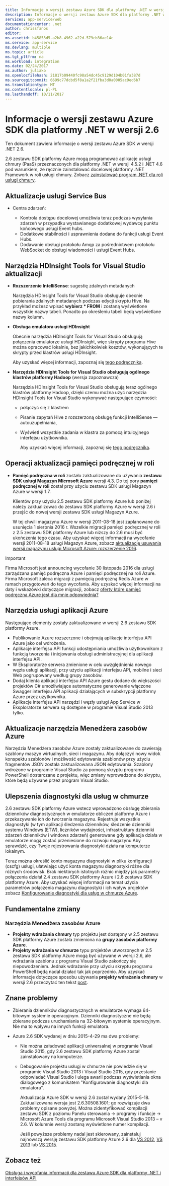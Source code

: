 ```yaml
---
title: Informacje o wersji zestawu Azure SDK dla platformy .NET w wersji 2.6
description: Informacje o wersji zestawu Azure SDK dla platformy .NET w wersji 2.6
services: app-service/web
documentationcenter: .net
author: chrissfanos
editor: 
ms.assetid: b45853d5-a2b8-4962-a22d-579cb36ae14c
ms.service: app-service
ms.devlang: multiple
ms.topic: article
ms.tgt_pltfrm: na
ms.workload: integration
ms.date: 02/24/2017
ms.author: juliako
ms.openlocfilehash: 21817b09440fc98a54dc45c9129d104b01fa387d
ms.sourcegitcommit: 6699c77dcbd5f8a1a2f21fba3d0a0005ac9ed6b7
ms.translationtype: MT
ms.contentlocale: pl-PL
ms.lasthandoff: 10/11/2017
---
```

# <a name="azure-sdk-for-net-26-release-notes"></a>Informacje o wersji zestawu Azure SDK dla platformy .NET w wersji 2.6
Ten dokument zawiera informacje o wersji zestawu Azure SDK w wersji .NET 2.6. 

2.6 zestawu SDK platformy Azure mogą programować aplikacje usługi chmury (PaaS) przeznaczonych dla platformy .NET w wersji 4.5.2 i .NET 4.6 pod warunkiem, że ręcznie zainstalować docelowej platformy .NET Framework w roli usługi chmury. Zobacz [zainstalować program .NET dla roli usługi chmury](http://go.microsoft.com/fwlink/?LinkID=309796).

## <a name="service-bus-updates"></a>Aktualizacje usługi Service Bus
* Centra zdarzeń: 
  
  * Kontrola dostępu docelowej umożliwia teraz podczas wysyłania zdarzeń w przypadku wystawianego dodatkowej wydawcę punktu końcowego usługi Event hubs.
  * Dodatkowe stabilności i usprawnienia dodane do funkcji usługi Event Hubs.
  * Dodawanie obsługi protokołu Amqp za pośrednictwem protokołu WebSocket do obsługi wiadomości i usługi Event Hubs.

## <a name="hdinsight-tools-for-visual-studio-updates"></a>Narzędzia HDInsight Tools for Visual Studio aktualizacji
* **Rozszerzenie IntelliSense**: sugestię zdalnych metadanych
  
    Narzędzia HDInsight Tools for Visual Studio obsługuje obecnie pobierania zdalnych metadanych podczas edycji skryptu Hive. Na przykład możesz wpisać **wybierz * FROM** i zostaną wyświetlone wszystkie nazwy tabeli. Ponadto po określeniu tabeli będą wyświetlane nazwy kolumn.
* **Obsługa emulatora usługi HDInsight**
  
    Obecnie narzędzia HDInsight Tools for Visual Studio obsługują połączenia emulatorze usługi HDInsight, więc skrypty programu Hive można opracować lokalnie, bez jakichkolwiek kosztów, wykonujących te skrypty przed klastrów usługi HDInsight. 
  
    Aby uzyskać więcej informacji, zapoznaj się [tego podręcznika](http://go.microsoft.com/fwlink/?LinkID=529540&clcid=0x409).
* **Narzędzia HDInsight Tools for Visual Studio obsługują ogólnego klastrów platformy Hadoop** (wersja zapoznawcza)
  
    Narzędzia HDInsight Tools for Visual Studio obsługują teraz ogólnego klastrów platformy Hadoop, dzięki czemu można użyć narzędzia HDInsight Tools for Visual Studio wykonywać następujące czynności:
  
  * połączyć się z klastrem 
  * Pisanie zapytań Hive z rozszerzoną obsługę funkcji IntelliSense — autouzupełniania, 
  * Wyświetl wszystkie zadania w klastra za pomocą intuicyjnego interfejsu użytkownika. 
    
    Aby uzyskać więcej informacji, zapoznaj się [tego podręcznika](http://go.microsoft.com/fwlink/?LinkID=529540&clcid=0x409).

## <a name="in-role-cache-updates"></a>Operacji aktualizacji pamięci podręcznej w roli
* **Pamięć podręczna w roli** zostało zaktualizowane do używania **zestawu SDK usługi Magazyn Microsoft Azure** wersji 4.3. Do tej pory **pamięci podręcznej w roli** został przy użyciu zestawu SDK usługi Magazyn Azure w wersji 1.7.
  
    Klientów przy użyciu 2.5 zestawu SDK platformy Azure lub poniżej należy zaktualizować do zestawu SDK platformy Azure w wersji 2.6 i przejść do nowej wersji zestawu SDK usługi Magazyn Azure. 
  
    W tej chwili magazynu Azure w wersji 2011-08-18 jest zaplanowane do usunięcia 1 sierpnia 2016 r. Wszelkie migracji pamięci podręcznej w roli z 2.5 zestawu SDK platformy Azure lub niższy do 2.6 musi być ukończenia tego czasu. Aby uzyskać więcej informacji na wycofanie wersji 2011-08-18 usługi Magazyn Azure, zobacz [aktualizację usuwania wersji magazynu usługi Microsoft Azure: rozszerzenie 2016](http://blogs.msdn.com/b/windowsazurestorage/archive/2015/10/19/microsoft-azure-storage-service-version-removal-update-extension-to-2016.aspx).

> [!IMPORTANT]
> Firma Microsoft jest announcing wycofanie 30 listopada 2016 dla usługi zarządzana pamięć podręczna Azure i pamięci podręcznej na roli Azure. Firma Microsoft zaleca migracji z pamięcią podręczną Redis Azure w ramach przygotowań do tego wycofania. Aby uzyskać więcej informacji na daty i wskazówki dotyczące migracji, zobacz [oferty które pamięć podręczna Azure jest dla mnie odpowiednia?](../redis-cache/cache-faq.md#which-azure-cache-offering-is-right-for-me)
> 
> 

## <a name="azure-app-service-tools"></a>Narzędzia usługi aplikacji Azure
Następujące elementy zostały zaktualizowane w wersji 2.6 zestawu SDK platformy Azure.

* Publikowanie Azure rozszerzone i obejmują aplikacje interfejsu API Azure jako cel wdrożenia.
* Aplikacje interfejsu API funkcji udostępniania umożliwia użytkownikom z funkcją tworzenia i inicjowania obsługi administracyjnej dla aplikacji interfejsu API.
* W Eksploratorze serwera zmienione w celu uwzględnienia nowego węzła usługi aplikacji, przy użyciu aplikacji interfejsu API, mobilne i sieci Web pogrupowany według grupy zasobów.
* Dodaj klienta aplikacji interfejsu API Azure gestu dodane do większości projektów C# umożliwiające automatyczne generowanie włączone Swagger interfejsu API aplikacji działających w subskrypcji platformy Azure przez użytkownika.
* Aplikacje interfejsu API narzędzi i węzły usługi App Service w Eksploratorze serwera są dostępne w programie Visual Studio 2013 tylko. 

## <a name="azure-resource-manager-tools-updates"></a>Aktualizacje narzędzia Menedżera zasobów Azure
Narzędzia Menedżera zasobów Azure zostały zaktualizowane do zawierają szablony maszyn wirtualnych, sieci i magazynu. Aby dołączyć nowy widok konspektu szablonów i możliwość edytowania szablonów przy użyciu fragmentów JSON została zaktualizowana JSON edytowania. Szablony wdrożone w programie Visual Studio za pomocą skryptu programu PowerShell dostarczane z projektu, więc zmiany wprowadzone do skryptu, które będą używane przez program Visual Studio.

## <a name="diagnostics-improvements-for-cloud-services"></a>Ulepszenia diagnostyki dla usług w chmurze
2.6 zestawu SDK platformy Azure wstecz wprowadzono obsługę zbierania dzienników diagnostycznych w emulatorze obliczeń platformy Azure i przekazywanie ich do tworzenia magazynu. Rejestruje wszystkie diagnostyki (w tym aplikacji śledzenia dzienników, śledzenie dzienniki systemu Windows (ETW), liczników wydajności, infrastruktury dzienniki zdarzeń dzienników i windows zdarzeń) generowane gdy aplikacja działa w emulatorze mogą zostać przeniesione do rozwoju magazynu Aby sprawdzić, czy Twoje rejestrowania diagnostyki działa na komputerze lokalnym. 

Teraz można określić konto magazynu diagnostyki w pliku konfiguracji (cscfg) usługi, ułatwiając użyć konta magazynu diagnostyki różne dla różnych środowisk. Brak niektórych istotnych różnic między jak parametry połączenia działał 2.4 zestawu SDK platformy Azure i 2.6 zestawu SDK platformy Azure. Aby uzyskać więcej informacji na temat użycia parametrów połączenia magazynu diagnostyki i ich wpływ projektów zobacz [Konfigurowanie diagnostyki dla usług w chmurze Azure](http://go.microsoft.com/fwlink/?LinkID=532784).

## <a name="breaking-changes"></a>Fundamentalne zmiany
### <a name="azure-resource-manager-tools"></a>Narzędzia Menedżera zasobów Azure
* **Projekty wdrażania chmury** typ projektu jest dostępny w 2.5 zestawu SDK platformy Azure została zmieniona na **grupy zasobów platformy Azure**.
* **Projekty wdrażania w chmurze** typu projektów utworzonych w 2.5 zestawu SDK platformy Azure mogą być używane w wersji 2.6, ale wdrażania szablonu z programu Visual Studio zakończy się niepowodzeniem. Jednak wdrażanie przy użyciu skryptu programu PowerShell będą nadal działać tak jak poprzednio.  Aby uzyskać informacje dotyczące sposobu używania **projekty wdrażania chmury** w wersji 2.6 przeczytać ten tekst [post](http://go.microsoft.com/fwlink/?LinkID=534086).

## <a name="known-issues"></a>Znane problemy
* Zbierania dzienników diagnostycznych w emulatorze wymaga 64-bitowym systemie operacyjnym. Dzienniki diagnostyczne nie będą zbierane podczas uruchamiania na 32-bitowym systemie operacyjnym. Nie ma to wpływu na innych funkcji emulatora. 
* Azure 2.6 SDK wydanej w dniu 2015-4-29 ma dwa problemy: 
  
  * Nie można załadować aplikacji uniwersalnej w programie Visual Studio 2015, gdy 2.6 zestawu SDK platformy Azure został zainstalowany na komputerze.
  * Debugowanie projektu usługi w chmurze nie powiedzie się w programie Visual Studio 2013 i Visual Studio 2015, gdy przestanie odpowiadać Visual Studio i ulega awarii podczas wyświetlania okna dialogowego z komunikatem "Konfigurowanie diagnostyki dla emulatora".
    
    Aktualizacja Azure SDK w wersji 2.6 został wydany 2015-5-18. Zaktualizowana wersja jest 2.6.30508.1601; go rozwiązuje dwa problemy opisane powyżej. Można zidentyfikować kompilacji zestawu SDK z poziomu Panelu sterowania -> programy i funkcje -> Microsoft Azure Tools dla programu Microsoft Visual Studio 2013 – v 2.6. W kolumnie wersji zostaną wyświetlone numer kompilacji.
    
    Jeśli powyższe problemy nadal jest skierowany, zainstaluj najnowszą wersję zestawu SDK platformy Azure 2.6 dla [VS 2012](http://go.microsoft.com/fwlink/p/?linkid=323511&clcid=0x409), [VS 2013](http://go.microsoft.com/fwlink/p/?linkid=323510&clcid=0x409) lub [VS 2015](http://go.microsoft.com/fwlink/?linkid=518003&clcid=0x409).

## <a name="see-also"></a>Zobacz też
[Obsługa i wycofania informacji dla zestawu Azure SDK dla platformy .NET i interfejsów API](https://msdn.microsoft.com/library/azure/dn479282.aspx/)

